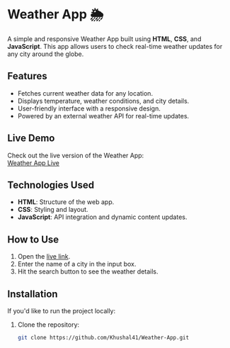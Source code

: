 # Weather App 🌦️  

A simple and responsive Weather App built using **HTML**, **CSS**, and **JavaScript**. This app allows users to check real-time weather updates for any city around the globe.  

## Features  
- Fetches current weather data for any location.  
- Displays temperature, weather conditions, and city details.  
- User-friendly interface with a responsive design.  
- Powered by an external weather API for real-time updates.  

## Live Demo  
Check out the live version of the Weather App:  
[Weather App Live](https://khushal41.github.io/Weather-App/)  

## Technologies Used  
- **HTML**: Structure of the web app.  
- **CSS**: Styling and layout.  
- **JavaScript**: API integration and dynamic content updates.  

## How to Use  
1. Open the [live link](https://khushal41.github.io/Weather-App/).  
2. Enter the name of a city in the input box.  
3. Hit the search button to see the weather details.  

## Installation  
If you'd like to run the project locally:  
1. Clone the repository:  
   ```bash  
   git clone https://github.com/Khushal41/Weather-App.git  
